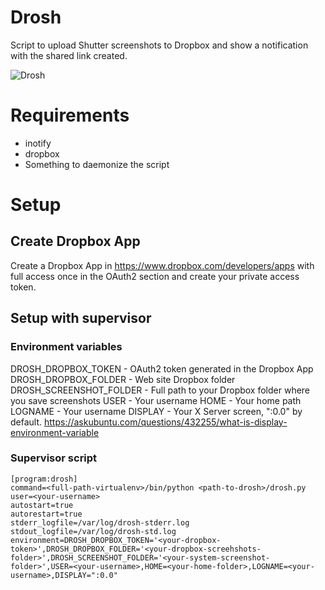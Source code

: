 # Drosh
Script to upload Shutter screenshots to Dropbox and show a notification with the shared link created.

![Drosh](https://www.dropbox.com/s/2vz4xuksyoaqu4a/screencast.gif?dl=0)

# Requirements

- inotify
- dropbox
- Something to daemonize the script

# Setup

## Create Dropbox App

Create a Dropbox App in https://www.dropbox.com/developers/apps with full access once in the OAuth2 section and create your private access token.


## Setup with supervisor

### Environment variables
DROSH_DROPBOX_TOKEN - OAuth2 token generated in the Dropbox App
DROSH_DROPBOX_FOLDER - Web site Dropbox folder
DROSH_SCREENSHOT_FOLDER - Full path to your Dropbox folder where you save screenshots
USER - Your username
HOME - Your home path
LOGNAME - Your username
DISPLAY - Your X Server screen, ":0.0" by default. https://askubuntu.com/questions/432255/what-is-display-environment-variable  


### Supervisor script
```
[program:drosh]
command=<full-path-virtualenv>/bin/python <path-to-drosh>/drosh.py
user=<your-username>
autostart=true
autorestart=true
stderr_logfile=/var/log/drosh-stderr.log
stdout_logfile=/var/log/drosh-std.log
environment=DROSH_DROPBOX_TOKEN='<your-dropbox-token>',DROSH_DROPBOX_FOLDER='<your-dropbox-screehshots-folder>',DROSH_SCREENSHOT_FOLDER='<your-system-screenshot-folder>',USER=<your-username>,HOME=<your-home-folder>,LOGNAME=<your-username>,DISPLAY=":0.0"
```
